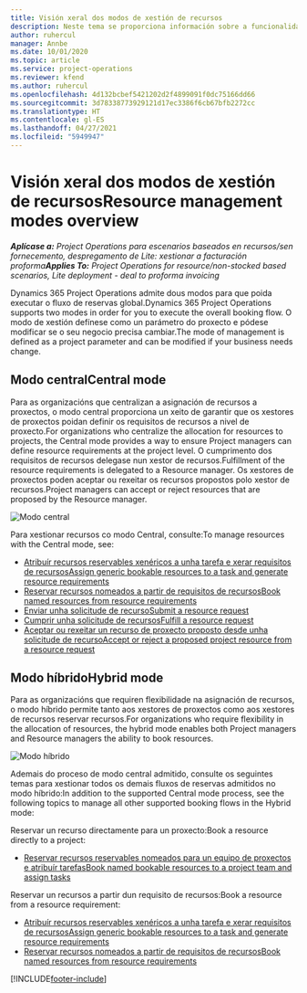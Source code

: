 ```yaml
---
title: Visión xeral dos modos de xestión de recursos
description: Neste tema se proporciona información sobre a funcionalidade de xestión de recursos en Dynamics 365 Project Operations.
author: ruhercul
manager: Annbe
ms.date: 10/01/2020
ms.topic: article
ms.service: project-operations
ms.reviewer: kfend
ms.author: ruhercul
ms.openlocfilehash: 4d132bcbef5421202d2f4899091f0dc75166dd66
ms.sourcegitcommit: 3d78338773929121d17ec3386f6cb67bfb2272cc
ms.translationtype: HT
ms.contentlocale: gl-ES
ms.lasthandoff: 04/27/2021
ms.locfileid: "5949947"
---
```

# <a name="resource-management-modes-overview"></a><span data-ttu-id="40c4d-103">Visión xeral dos modos de xestión de recursos</span><span class="sxs-lookup"><span data-stu-id="40c4d-103">Resource management modes overview</span></span>

<span data-ttu-id="40c4d-104">_**Aplícase a:** Project Operations para escenarios baseados en recursos/sen fornecemento, despregamento de Lite: xestionar a facturación proforma_</span><span class="sxs-lookup"><span data-stu-id="40c4d-104">_**Applies To:** Project Operations for resource/non-stocked based scenarios, Lite deployment - deal to proforma invoicing_</span></span>


<span data-ttu-id="40c4d-105">Dynamics 365 Project Operations admite dous modos para que poida executar o fluxo de reservas global.</span><span class="sxs-lookup"><span data-stu-id="40c4d-105">Dynamics 365 Project Operations supports two modes in order for you to execute the overall booking flow.</span></span> <span data-ttu-id="40c4d-106">O modo de xestión defínese como un parámetro do proxecto e pódese modificar se o seu negocio precisa cambiar.</span><span class="sxs-lookup"><span data-stu-id="40c4d-106">The mode of management is defined as a project parameter and can be modified if your business needs change.</span></span>    

## <a name="central-mode"></a><span data-ttu-id="40c4d-107">Modo central</span><span class="sxs-lookup"><span data-stu-id="40c4d-107">Central mode</span></span>
<span data-ttu-id="40c4d-108">Para as organizacións que centralizan a asignación de recursos a proxectos, o modo central proporciona un xeito de garantir que os xestores de proxectos poidan definir os requisitos de recursos a nivel de proxecto.</span><span class="sxs-lookup"><span data-stu-id="40c4d-108">For organizations who centralize the allocation for resources to projects, the Central mode provides a way to ensure Project managers can define resource requirements at the project level.</span></span> <span data-ttu-id="40c4d-109">O cumprimento dos requisitos de recursos delegase nun xestor de recursos.</span><span class="sxs-lookup"><span data-stu-id="40c4d-109">Fulfillment of the resource requirements is delegated to a Resource manager.</span></span> <span data-ttu-id="40c4d-110">Os xestores de proxectos poden aceptar ou rexeitar os recursos propostos polo xestor de recursos.</span><span class="sxs-lookup"><span data-stu-id="40c4d-110">Project managers can accept or reject resources that are proposed by the Resource manager.</span></span>

![Modo central](./media/resource-management-central.png)

<span data-ttu-id="40c4d-112">Para xestionar recursos co modo Central, consulte:</span><span class="sxs-lookup"><span data-stu-id="40c4d-112">To manage resources with the Central mode, see:</span></span>

- [<span data-ttu-id="40c4d-113">Atribuír recursos reservables xenéricos a unha tarefa e xerar requisitos de recursos</span><span class="sxs-lookup"><span data-stu-id="40c4d-113">Assign generic bookable resources to a task and generate resource requirements</span></span>](/dynamics365/project-service/assign-generic-bookable-resource)
- [<span data-ttu-id="40c4d-114">Reservar recursos nomeados a partir de requisitos de recursos</span><span class="sxs-lookup"><span data-stu-id="40c4d-114">Book named resources from resource requirements</span></span>](/dynamics365/project-service/book-named-resource)
- [<span data-ttu-id="40c4d-115">Enviar unha solicitude de recurso</span><span class="sxs-lookup"><span data-stu-id="40c4d-115">Submit a resource request</span></span>](/dynamics365/project-service/submit-resource-request)
- [<span data-ttu-id="40c4d-116">Cumprir unha solicitude de recursos</span><span class="sxs-lookup"><span data-stu-id="40c4d-116">Fulfill a resource request</span></span>](/dynamics365/project-service/resource-management-fulfill-requests)
- [<span data-ttu-id="40c4d-117">Aceptar ou rexeitar un recurso de proxecto proposto desde unha solicitude de recurso</span><span class="sxs-lookup"><span data-stu-id="40c4d-117">Accept or reject a proposed project resource from a resource request</span></span>](/dynamics365/project-service/accept-reject-proposed-resource)

## <a name="hybrid-mode"></a><span data-ttu-id="40c4d-118">Modo híbrido</span><span class="sxs-lookup"><span data-stu-id="40c4d-118">Hybrid mode</span></span>
<span data-ttu-id="40c4d-119">Para as organizacións que requiren flexibilidade na asignación de recursos, o modo híbrido permite tanto aos xestores de proxectos como aos xestores de recursos reservar recursos.</span><span class="sxs-lookup"><span data-stu-id="40c4d-119">For organizations who require flexibility in the allocation of resources, the hybrid mode enables both Project managers and Resource managers the ability to book resources.</span></span>

![Modo híbrido](./media/resource-management-hybrid.png)

<span data-ttu-id="40c4d-121">Ademais do proceso de modo central admitido, consulte os seguintes temas para xestionar todos os demais fluxos de reservas admitidos no modo híbrido:</span><span class="sxs-lookup"><span data-stu-id="40c4d-121">In addition to the supported Central mode process, see the following topics to manage all other supported booking flows in the Hybrid mode:</span></span>

<span data-ttu-id="40c4d-122">Reservar un recurso directamente para un proxecto:</span><span class="sxs-lookup"><span data-stu-id="40c4d-122">Book a resource directly to a project:</span></span>
- [<span data-ttu-id="40c4d-123">Reservar recursos reservables nomeados para un equipo de proxectos e atribuír tarefas</span><span class="sxs-lookup"><span data-stu-id="40c4d-123">Book named bookable resources to a project team and assign tasks</span></span>](/dynamics365/project-service/assign-named-bookable-resource)

<span data-ttu-id="40c4d-124">Reservar un recursos a partir dun requisito de recursos:</span><span class="sxs-lookup"><span data-stu-id="40c4d-124">Book a resource from a resource requirement:</span></span>
- [<span data-ttu-id="40c4d-125">Atribuír recursos reservables xenéricos a unha tarefa e xerar requisitos de recursos</span><span class="sxs-lookup"><span data-stu-id="40c4d-125">Assign generic bookable resources to a task and generate resource requirements</span></span>](/dynamics365/project-service/assign-generic-bookable-resource)
- [<span data-ttu-id="40c4d-126">Reservar recursos nomeados a partir de requisitos de recursos</span><span class="sxs-lookup"><span data-stu-id="40c4d-126">Book named resources from resource requirements</span></span>](/dynamics365/project-service/book-named-resource)


[!INCLUDE[footer-include](../includes/footer-banner.md)]